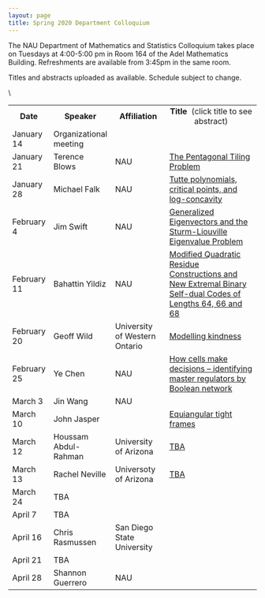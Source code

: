 ```yaml
---
layout: page
title: Spring 2020 Department Colloquium
---
```


The NAU Department of Mathematics and Statistics Colloquium takes place on Tuesdays at 4:00-5:00 pm in Room 164 of the Adel Mathematics Building. Refreshments are available from 3:45pm in the same room.

Titles and abstracts uploaded as available.  Schedule subject to change.

<table width="100%" align="center">
<tbody>
<tr>
<td width="15%">
<center>
  <b>Date</b>
</center></td>

<td width="20%">
<center>
  <b>Speaker</b>
</center></td>

<td>
<center>
  <b>Affiliation</b>
</center></td>

<td>
<center>
  <b>Title&nbsp;</b> (click title to see abstract)
</center></td>
</tr>

<tr>
<td>January 14</td>
<td>Organizational meeting</td>
<td></td>
<td></td>
</tr>

<tr>
<td>January 21</td>
<td>Terence Blows</td>
<td>NAU</td>
<td><a href="{{ site.baseurl }}/colloquium_files/ColloquiumFlyer_200121.pdf">The Pentagonal Tiling Problem</a></td>
</tr>


<tr>
<td>January 28</td>
<td>Michael Falk</td>
<td>NAU</td>
<td><a href="{{ site.baseurl }}/colloquium_files/ColloquiumFlyer_200128.pdf">Tutte polynomials, critical points, and log-concavity</a></td>
</tr>


<tr>
<td>February 4</td>
<td>Jim Swift</td>
<td>NAU</td>
<td><a href="{{ site.baseurl }}/colloquium_files/ColloquiumFlyer_200204.pdf">Generalized Eigenvectors and the Sturm-Liouville Eigenvalue Problem</a></td>
</tr>


<tr>
<td>February 11</td>
<td>Bahattin Yildiz</td>
<td>NAU</td>
<td><a href="{{ site.baseurl }}/colloquium_files/ColloquiumFlyer_2002011.pdf">Modified Quadratic Residue Constructions and New Extremal Binary Self-dual Codes of Lengths 64, 66 and 68</a></td>
</tr>


<tr>
<td>February 20</td>
<td>Geoff Wild</td>
<td>University of Western Ontario</td>
<td><a href="{{ site.baseurl }}/colloquium_files/ColloquiumFlyer_200220.pdf">Modelling kindness</a></td>
</tr>


<tr>
<td>February 25</td>
<td>Ye Chen</td>
<td>NAU</td>
<td><a href="{{ site.baseurl }}/colloquium_files/ColloquiumFlyer_200225.pdf">How cells make decisions – identifying master regulators by Boolean network</a></td>
</tr>


<tr>
<td>March 3</td>
<td>Jin Wang</td>
<td>NAU</td>
<td><a href="{{ site.baseurl }}/colloquium_files/ColloquiumFlyer_200303.pdf"></a></td>
</tr>


<tr>
<td>March 10</td>
<td>John Jasper</td>
<td></td>
<td><a href="{{ site.baseurl }}/colloquium_files/ColloquiumFlyer_200310.pdf">Equiangular tight frames</a></td>
</tr>

<tr>
<td>March 12</td>
<td>Houssam Abdul-Rahman</td>
<td>University of Arizona</td>
<td><a href="{{ site.baseurl }}/colloquium_files/ColloquiumFlyer_200312.pdf">TBA</a></td>
</tr>
\<tr>

<td>March 13</td>
<td>Rachel Neville</td>
<td>Universoty of Arizona</td>
<td><a href="{{ site.baseurl }}/colloquium_files/ColloquiumFlyer_200313.pdf">TBA</a></td>
</tr>


<tr>
<td>March 24</td>
<td>TBA</td>
<td></td>
<td><a href="{{ site.baseurl }}/colloquium_files/ColloquiumFlyer_200324.pdf"></a></td>
</tr>


<tr>
<td>April 7</td>
<td>TBA</td>
<td></td>
<td><a href="{{ site.baseurl }}/colloquium_files/ColloquiumFlyer_200407.pdf"></a></td>
</tr>


<tr>
<td>April 16</td>
<td>Chris Rasmussen</td>
<td>San Diego State University</td>
<td><a href="{{ site.baseurl }}/colloquium_files/ColloquiumFlyer_200416.pdf"></a></td>
</tr>


<tr>
<td>April 21</td>
<td>TBA</td>
<td></td>
<td><a href="{{ site.baseurl }}/colloquium_files/ColloquiumFlyer_200121.pdf"></a></td>
</tr>


<tr>
<td>April 28</td>
<td>Shannon Guerrero</td>
<td>NAU</td>
<td><a href="{{ site.baseurl }}/colloquium_files/ColloquiumFlyer_200428.pdf"></a></td>
</tr>







</tbody>
</table>
